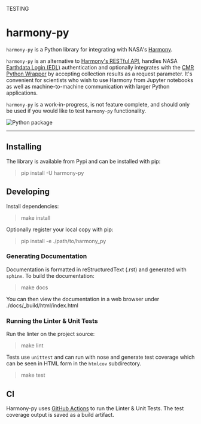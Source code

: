 TESTING

# harmony-py

`harmony-py` is a Python library for integrating with NASA's [Harmony](https://harmony.earthdata.nasa.gov/).

`harmony-py` is an alternative to [Harmony's RESTful API](https://harmony.earthdata.nasa.gov/docs/api/), handles NASA [Earthdata Login (EDL)](https://urs.earthdata.nasa.gov/home) authentication and optionally integrates with the [CMR Python Wrapper](https://github.com/nasa/eo-metadata-tools) by accepting collection results as a request parameter. It's convenient for scientists who wish to use Harmony from Jupyter notebooks as well as machine-to-machine communication with larger Python applications.

`harmony-py` is a work-in-progress, is not feature complete, and should only be used if you would like to test `harmony-py` functionality.

![Python package](https://github.com/nasa/harmony-py/workflows/Python%20package/badge.svg)

---

## Installing

The library is available from Pypi and can be installed with pip:

> pip install -U harmony-py


## Developing

Install dependencies:

> make install

Optionally register your local copy with pip:

> pip install -e ./path/to/harmony_py


### Generating Documentation

Documentation is formatted in reStructuredText (.rst) and generated with `sphinx`. To build the documentation:

> make docs

You can then view the documentation in a web browser under ./docs/_build/html/index.html


### Running the Linter & Unit Tests

Run the linter on the project source:

> make lint

Tests use `unittest` and can run with nose and generate test coverage
which can be seen in HTML form in the `htmlcov` subdirectory.

> make test


## CI

Harmony-py uses [GitHub
Actions](https://github.com/nasa/harmony-py/actions) to run the Linter
& Unit Tests. The test coverage output is saved as a build artifact.
